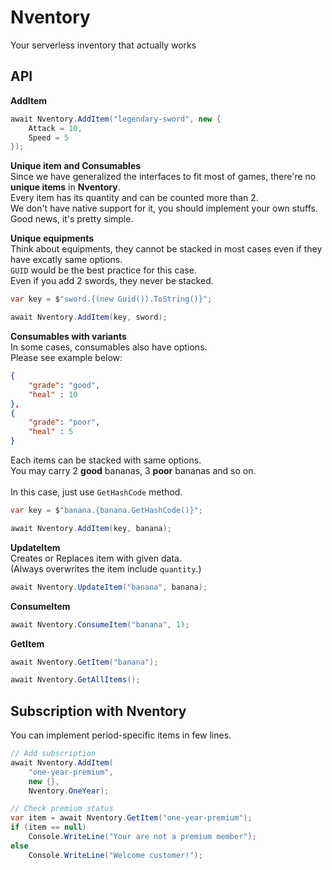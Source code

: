 Nventory
====
Your serverless inventory that actually works


API
----
__AddItem__
```cs
await Nventory.AddItem("legendary-sword", new {
    Attack = 10,
    Speed = 5
});
```

__Unique item and Consumables__<br>
Since we have generalized the interfaces to fit most of games, there're no __unique items__ in __Nventory__.<br>
Every item has its quantity and can be counted more than 2.<br>
We don't have native support for it, you should implement your own stuffs.<br>
Good news, it's pretty simple.

__Unique equipments__<br>
Think about equipments, they cannot be stacked in most cases even if they have excatly same options.<br>
`GUID` would be the best practice for this case.<br>
Even if you add 2 swords, they never be stacked.
```cs
var key = $"sword.{(new Guid()).ToString()}";

await Nventory.AddItem(key, sword);
```

__Consumables with variants__<br>
In some cases, consumables also have options.<br>
Please see example below:
```json
{
    "grade": "good",
    "heal" : 10
},
{
    "grade": "poor",
    "heal" : 5
}
```
Each items can be stacked with same options. <br>
You may carry 2 __good__ bananas, 3 __poor__ bananas and so on.<br>
<br>
In this case, just use `GetHashCode` method.

```cs
var key = $"banana.{banana.GetHashCode()}";

await Nventory.AddItem(key, banana);
```

__UpdateItem__<br>
Creates or Replaces item with given data.<br>
(Always overwrites the item include `quantity`.)

```cs
await Nventory.UpdateItem("banana", banana);
```

__ConsumeItem__

```cs
await Nventory.ConsumeItem("banana", 1);
```

__GetItem__

```cs
await Nventory.GetItem("banana");
```
```cs
await Nventory.GetAllItems();
```


Subscription with Nventory
----
You can implement period-specific items in few lines.

```cs
// Add subscription
await Nventory.AddItem(
    "one-year-premium",
    new {},
    Nventory.OneYear);
```

```cs
// Check premium status
var item = await Nventory.GetItem("one-year-premium");
if (item == null)   
    Console.WriteLine("Your are not a premium member");
else
    Console.WriteLine("Welcome customer!");
```
